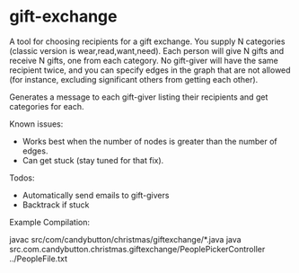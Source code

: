 # gift-exchange

A tool for choosing recipients for a gift exchange. You supply N categories (classic version is wear,read,want,need). Each person will give N gifts and receive N gifts, one from each category. No gift-giver will have the same recipient twice, and you can specify edges in the graph that are not allowed (for instance, excluding significant others from getting each other).

Generates a message to each gift-giver listing their recipients and get categories for each.

Known issues:
* Works best when the number of nodes is greater than the number of edges.
* Can get stuck (stay tuned for that fix).

Todos:
* Automatically send emails to gift-givers
* Backtrack if stuck

Example Compilation:

javac src/com/candybutton/christmas/giftexchange/*.java
java src.com.candybutton.christmas.giftexchange/PeoplePickerController ../PeopleFile.txt
